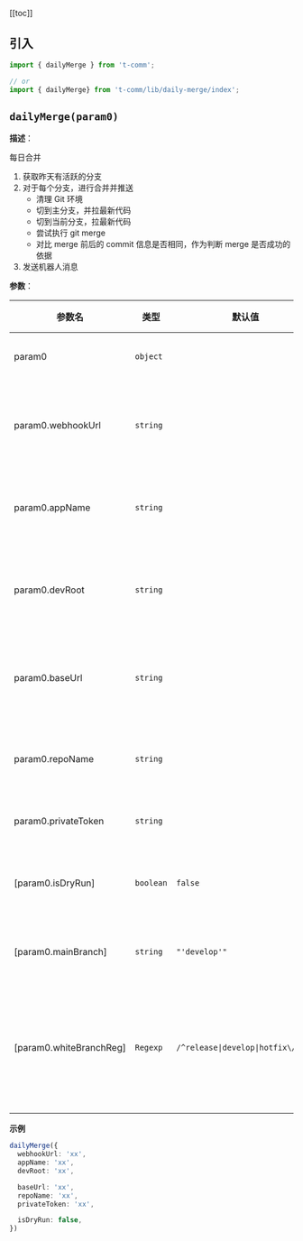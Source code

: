 [[toc]]

<h2>引入</h2>

```ts
import { dailyMerge } from 't-comm';

// or
import { dailyMerge} from 't-comm/lib/daily-merge/index';
```


## `dailyMerge(param0)` 


**描述**：<p>每日合并</p>
<ol>
<li>获取昨天有活跃的分支</li>
<li>对于每个分支，进行合并并推送
<ul>
<li>清理 Git 环境</li>
<li>切到主分支，并拉最新代码</li>
<li>切到当前分支，拉最新代码</li>
<li>尝试执行 git merge</li>
<li>对比 merge 前后的 commit 信息是否相同，作为判断 merge 是否成功的依据</li>
</ul>
</li>
<li>发送机器人消息</li>
</ol>

**参数**：


| 参数名 | 类型 | 默认值 | 描述 |
| --- | --- | --- | --- |
| param0 | <code>object</code> |  | <p>参数</p> |
| param0.webhookUrl | <code>string</code> |  | <p>机器人地址</p> |
| param0.appName | <code>string</code> |  | <p>项目名称</p> |
| param0.devRoot | <code>string</code> |  | <p>项目根路径</p> |
| param0.baseUrl | <code>string</code> |  | <p>基础请求 url</p> |
| param0.repoName | <code>string</code> |  | <p>仓库名称</p> |
| param0.privateToken | <code>string</code> |  | <p>密钥</p> |
| [param0.isDryRun] | <code>boolean</code> | <code>false</code> | <p>是否演练</p> |
| [param0.mainBranch] | <code>string</code> | <code>&quot;&#x27;develop&#x27;&quot;</code> | <p>主分支</p> |
| [param0.whiteBranchReg] | <code>Regexp</code> | <code>/^release\|develop\|hotfix\\/.+$/</code> | <p>不处理的分支正则</p> |



**示例**

```ts
dailyMerge({
  webhookUrl: 'xx',
  appName: 'xx',
  devRoot: 'xx',

  baseUrl: 'xx',
  repoName: 'xx',
  privateToken: 'xx',

  isDryRun: false,
})
```

